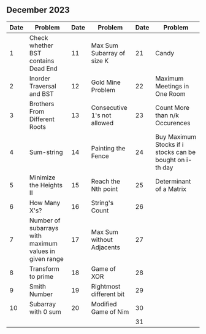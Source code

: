 ## December 2023

| Date | Problem                                                | Date | Problem                     | Date | Problem                                                  |
| ---- | ------------------------------------------------------ | ---- | --------------------------- | ---- | -------------------------------------------------------- |
| 1    | Check whether BST contains Dead End                    | 11   | Max Sum Subarray of size K  | 21   | Candy                                                    |
| 2    | Inorder Traversal and BST                              | 12   | Gold Mine Problem           | 22   | Maximum Meetings in One Room                             |
| 3    | Brothers From Different Roots                          | 13   | Consecutive 1's not allowed | 23   | Count More than n/k Occurences                           |
| 4    | Sum-string                                             | 14   | Painting the Fence          | 24   | Buy Maximum Stocks if i stocks can be bought on i-th day |
| 5    | Minimize the Heights II                                | 15   | Reach the Nth point         | 25   | Determinant of a Matrix                                  |
| 6    | How Many X's?                                          | 16   | String's Count              | 26   |                                                          |
| 7    | Number of subarrays with maximum values in given range | 17   | Max Sum without Adjacents   | 27   |                                                          |
| 8    | Transform to prime                                     | 18   | Game of XOR                 | 28   |                                                          |
| 9    | Smith Number                                           | 19   | Rightmost different bit     | 29   |                                                          |
| 10   | Subarray with 0 sum                                    | 20   | Modified Game of Nim        | 30   |                                                          |
|      |                                                        |      |                             | 31   |                                                          |
